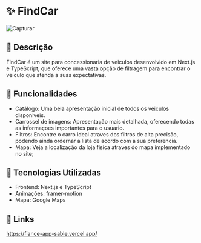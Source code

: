 # ✨ FindCar
![Capturar](https://github.com/KetsonKersen/find-car/assets/127996989/8959c453-d5e4-40a8-ae15-581d5948326c)

## 📜 Descrição
FindCar é um site para concessionaria de veiculos desenvolvido em Next.js e TypeScript, que oferece uma vasta opção de filtragem para encontrar o veículo que atenda a suas expectativas.

## 🌌 Funcionalidades
- Catálogo: Uma bela apresentação inicial de todos os veiculos disponiveis.
- Carrossel de imagens: Apresentação mais detalhada, oferecendo todas as informaçoes importantes para o usuario. 
- Filtros: Encontre o carro ideal atraves dos filtros de alta precisão, podendo ainda ordernar a lista de acordo com a sua preferencia.
- Mapa: Veja a localização da loja fisica atraves do mapa implementado no site;

## 🔧 Tecnologias Utilizadas
- Frontend: Next.js e TypeScript
- Animações: framer-motion
- Mapa: Google Maps

## 🔗 Links
https://fiance-app-sable.vercel.app/
